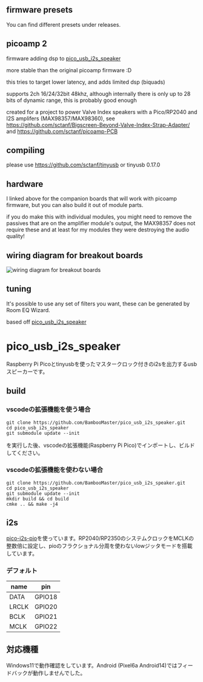 ## firmware presets
You can find different presets under releases.

## picoamp 2
firmware adding dsp to [pico_usb_i2s_speaker](https://github.com/BambooMaster/pico_usb_i2s_speaker)

more stable than the original picoamp firmware :D

this tries to target lower latency, and adds limited dsp (biquads)

supports 2ch 16/24/32bit 48khz, although internally there is only up to 28 bits of dynamic range, this is probably good enough

created for a project to power Valve Index speakers with a Pico/RP2040 and I2S amplifers (MAX98357/MAX98360), see https://github.com/sctanf/Bigscreen-Beyond-Valve-Index-Strap-Adapter/ and https://github.com/sctanf/picoamp-PCB

## compiling
please use https://github.com/sctanf/tinyusb or tinyusb 0.17.0

## hardware
I linked above for the companion boards that will work with picoamp firmware, but you can also build it out of module parts.

if you do make this with individual modules, you might need to remove the passives that are on the amplifier module's output, the MAX98357 does not require these and at least for my modules they were destroying the audio quality!

## wiring diagram for breakout boards
![wiring diagram for breakout boards](../../blob/main/images/picoamp.webp)

## tuning
It's possible to use any set of filters you want, these can be generated by Room EQ Wizard.

based off [pico_usb_i2s_speaker](https://github.com/BambooMaster/pico_usb_i2s_speaker)

# pico_usb_i2s_speaker
Raspberry Pi Picoとtinyusbを使ったマスタークロック付きのi2sを出力するusbスピーカーです。

## build
### vscodeの拡張機能を使う場合
```
git clone https://github.com/BambooMaster/pico_usb_i2s_speaker.git
cd pico_usb_i2s_speaker
git submodule update --init
```
を実行した後、vscodeの拡張機能(Raspberry Pi Pico)でインポートし、ビルドしてください。

### vscodeの拡張機能を使わない場合
```
git clone https://github.com/BambooMaster/pico_usb_i2s_speaker.git
cd pico_usb_i2s_speaker
git submodule update --init
mkdir build && cd build
cmke .. && make -j4
```

## i2s
[pico-i2s-pio](https://github.com/BambooMaster/pico-i2s-pio.git)を使っています。RP2040/RP2350のシステムクロックをMCLKの整数倍に設定し、pioのフラクショナル分周を使わないlowジッタモードを搭載しています。

### デフォルト
|name|pin|
|----|---|
|DATA|GPIO18|
|LRCLK|GPIO20|
|BCLK|GPIO21|
|MCLK|GPIO22|

## 対応機種
Windows11で動作確認をしています。Android (Pixel6a Android14)ではフィードバックが動作しませんでした。
